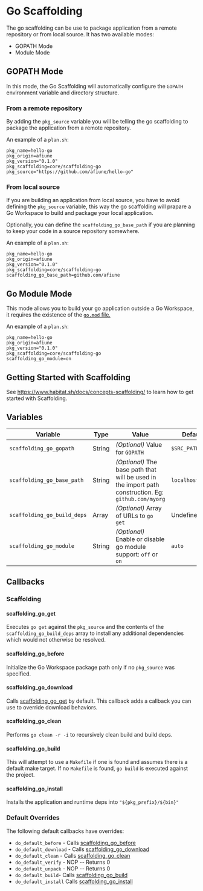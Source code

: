 # Go Scaffolding
The go scaffolding can be use to package application from a remote repository or
from local source. It has two available modes:
* GOPATH Mode
* Module Mode

## GOPATH Mode
In this mode, the Go Scaffolding will automatically configure
the `GOPATH` environment variable and directory structure.

### From a remote repository
By adding the `pkg_source` variable you will be telling the go scaffolding to
package the application from a remote repository.

An example of a `plan.sh`:
```
pkg_name=hello-go
pkg_origin=afiune
pkg_version="0.1.0"
pkg_scaffolding=core/scaffolding-go
pkg_source="https://github.com/afiune/hello-go"
```

### From local source
If you are building an application from local source, you have to avoid defining
the `pkg_source` variable, this way the go scaffolding will prapare a Go Workspace
to build and package your local application.

Optionally, you can define the `scaffolding_go_base_path` if you are planning to
keep your code in a source repository somewhere.

An example of a `plan.sh`:
```
pkg_name=hello-go
pkg_origin=afiune
pkg_version="0.1.0"
pkg_scaffolding=core/scaffolding-go
scaffolding_go_base_path=github.com/afiune
```

## Go Module Mode
This mode allows you to build your go application outside a Go
Workspace, it requires the existence of the [`go.mod` file.](https://golang.org/cmd/go/#hdr-The_go_mod_file)

An example of a `plan.sh`:
```
pkg_name=hello-go
pkg_origin=afiune
pkg_version="0.1.0"
pkg_scaffolding=core/scaffolding-go
scaffolding_go_module=on
```

## Getting Started with Scaffolding
See https://www.habitat.sh/docs/concepts-scaffolding/ to learn how to get started
with Scaffolding.

## Variables
| Variable | Type | Value | Default |
| -------- | ---- | ----- | ------- |
|`scaffolding_go_gopath`| String | _(Optional)_ Value for `GOPATH` | `$SRC_PATH` |
|`scaffolding_go_base_path`| String | _(Optional)_  The base path that will be used in the import path construction. Eg: `github.com/myorg`| `localhost/user`|
|`scaffolding_go_build_deps`| Array  | _(Optional)_ Array of URLs to `go get` | Undefined |
|`scaffolding_go_module`| String  | _(Optional)_  Enable or disable go module support: `off` or `on`| `auto` |

## Callbacks
### Scaffolding
#### scaffolding_go_get
Executes `go get` against the `pkg_source` and the contents of the `scaffolding_go_build_deps` array to install any additional dependencies which would not otherwise be resolved.
#### scaffolding_go_before
Initialize the Go Workspace package path only if no `pkg_source` was specified.
#### scaffolding_go_download
Calls [scaffolding_go_get](#scaffolding_go_get) by default. This callback adds a callback you can use to override download behaviors.
#### scaffolding_go_clean
Performs `go clean -r -i` to recursively clean build and build deps.
#### scaffolding_go_build
This will attempt to use a `Makefile` if one is found and assumes there is a default make target. If no `Makefile` is found, `go build` is executed against the project.
#### scaffolding_go_install
Installs the application and runtime deps into `"${pkg_prefix}/${bin}"`

### Default Overrides
The following default callbacks have overrides:
* `do_default_before` - Calls [scaffolding_go_before](#scaffolding_go_before)
* `do_default_download` - Calls [scaffolding_go_download](#scaffolding_go_download)
* `do_default_clean` - Calls [scaffolding_go_clean](#scaffolding_go_clean)
* `do_default_verify` - NOP -- Returns 0
* `do_default_unpack` - NOP -- Returns 0
* `do_default_build`- Calls [scaffolding_go_build](#scaffolding_go_build)
* `do_default_install` Calls [scaffolding_go_install](#scaffolding_go_install)
